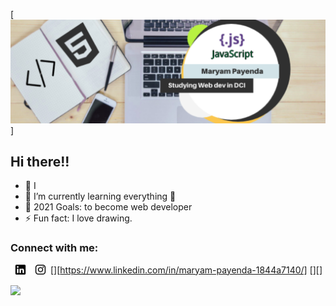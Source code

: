 [![Header](https://github.com/MaryamPayenda/MaryamPayenda/blob/main/header.png)]
## Hi there!!

- 🔭 I
- 🌱 I’m currently learning everything 🤣
- 🥅 2021 Goals: to become web developer
- ⚡ Fun fact: I love drawing.

### Connect with me:

[<img align="left" alt="LinkedIn" width="32px" src="https://github.com/MaryamPayenda/MaryamPayenda/blob/main/linkedin.png" />][https://www.linkedin.com/in/maryam-payenda-1844a7140/]
[<img align="left" alt="Instagram" width="32px" src="https://github.com/MaryamPayenda/MaryamPayenda/blob/main/instagram.png" />][]

<img align="center" src="https://github-readme-stats.vercel.app/api/<CARD_TYPE>/?username=<USERNAME>&theme=<THEME_NAME>" />

<!--
**MaryamPayenda/MaryamPayenda** is a ✨ _special_ ✨ repository because its `README.md` (this file) appears on your GitHub profile.

Here are some ideas to get you started:

- 🔭 I’m currently working on ...
- 🌱 I’m currently learning ...
- 👯 I’m looking to collaborate on ...
- 🤔 I’m looking for help with ...
- 💬 Ask me about ...
- 📫 How to reach me: ...
- 😄 Pronouns: ...
- ⚡ Fun fact: ...
-->
